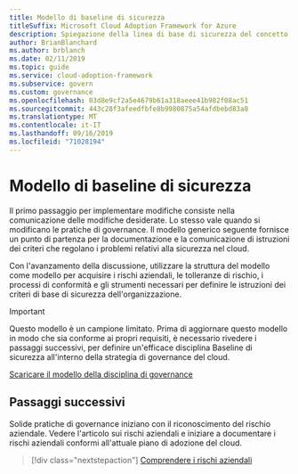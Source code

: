 ```yaml
---
title: Modello di baseline di sicurezza
titleSuffix: Microsoft Cloud Adoption Framework for Azure
description: Spiegazione della linea di base di sicurezza del concetto in relazione alla governance del cloud.
author: BrianBlanchard
ms.author: brblanch
ms.date: 02/11/2019
ms.topic: guide
ms.service: cloud-adoption-framework
ms.subservice: govern
ms.custom: governance
ms.openlocfilehash: 03d8e9cf2a5e4679b61a318aeee41b982f08ac51
ms.sourcegitcommit: 443c28f3afeedfbfe8b9980875a54afdbebd83a8
ms.translationtype: MT
ms.contentlocale: it-IT
ms.lasthandoff: 09/16/2019
ms.locfileid: "71028194"
---
```

# <a name="security-baseline-template"></a>Modello di baseline di sicurezza

Il primo passaggio per implementare modifiche consiste nella comunicazione delle modifiche desiderate. Lo stesso vale quando si modificano le pratiche di governance. Il modello generico seguente fornisce un punto di partenza per la documentazione e la comunicazione di istruzioni dei criteri che regolano i problemi relativi alla sicurezza nel cloud.

Con l'avanzamento della discussione, utilizzare la struttura del modello come modello per acquisire i rischi aziendali, le tolleranze di rischio, i processi di conformità e gli strumenti necessari per definire le istruzioni dei criteri di base di sicurezza dell'organizzazione.

> [!IMPORTANT]
> Questo modello è un campione limitato. Prima di aggiornare questo modello in modo che sia conforme ai propri requisiti, è necessario rivedere i passaggi successivi, per definire un'efficace disciplina Baseline di sicurezza all'interno della strategia di governance del cloud.

<!-- markdownlint-disable MD033 -->

 <a href="https://archcenter.blob.core.windows.net/cdn/fusion/governance/Security%20Baseline%20Discipline%20Template.docx">Scaricare il modello della disciplina di governance</a>

<!-- markdownlint-enable MD033 -->

## <a name="next-steps"></a>Passaggi successivi

Solide pratiche di governance iniziano con il riconoscimento del rischio aziendale. Vedere l'articolo sui rischi aziendali e iniziare a documentare i rischi aziendali conformi all'attuale piano di adozione del cloud.

> [!div class="nextstepaction"]
> [Comprendere i rischi aziendali](./business-risks.md)
